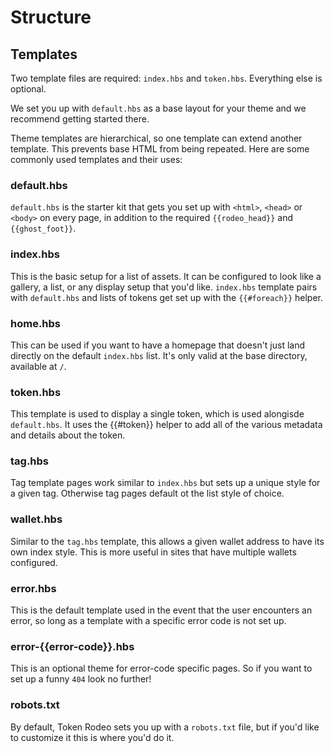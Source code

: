 # Structure

## Templates

Two template files are required: `index.hbs` and `token.hbs`. Everything else is optional.

We set you up with `default.hbs` as a base layout for your theme and we recommend getting started there.

Theme templates are hierarchical, so one template can extend another template. This prevents base HTML from being repeated. Here are some commonly used templates and their uses:

### default.hbs

`default.hbs` is the starter kit that gets you set up with `<html>`, `<head>` or `<body>` on every page, in addition to the required `{{rodeo_head}}` and `{{ghost_foot}}`.

### index.hbs

This is the basic setup for a list of assets. It can be configured to look like a gallery, a list, or any display setup that you'd like. `index.hbs` template pairs with `default.hbs` and lists of tokens get set up with the `{{#foreach}}` helper.

### home.hbs

This can be used if you want to have a homepage that doesn't just land directly on the default `index.hbs` list. It's only valid at the base directory, available at `/`.

### token.hbs

This template is used to display a single token, which is used alongisde `default.hbs`. It uses the {{\#token}} helper to add all of the various metadata and details about the token.

### tag.hbs

Tag template pages work similar to `index.hbs` but sets up a unique style for a given tag. Otherwise tag pages default ot the list style of choice.

### wallet.hbs

Similar to the `tag.hbs` template, this allows a given wallet address to have its own index style. This is more useful in sites that have multiple wallets configured.

### error.hbs

This is the default template used in the event that the user encounters an error, so long as a template with a specific error code is not set up.

### **error-{{error-code}}.hbs**

This is an optional theme for error-code specific pages. So if you want to set up a funny `404` look no further!

### **robots.txt**

By default, Token Rodeo sets you up with a `robots.txt` file, but if you'd like to customize it this is where you'd do it.  


